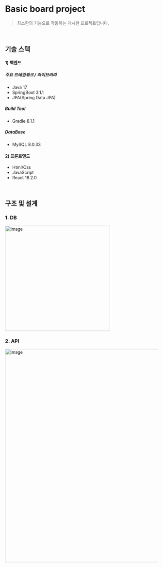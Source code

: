 # Basic board project  
> 최소한의 기능으로 작동하는 게시판 프로젝트입니다.

<br/> 

## 기술 스택 
#### 1) 백엔드

##### 주요 프레임워크 / 라이브러리
- Java 17
- SpringBoot 3.1.1
- JPA(Spring Data JPA)

##### Build Tool
- Gradle 8.1.1

##### DataBase
- MySQL 8.0.33

#### 2) 프론트엔드
- Html/Css
- JavaScript
- React 18.2.0

</details>   
<br/> 
 
## 구조 및 설계  
   
### 1. DB  
<img width="346" alt="image" src="https://github.com/Jung-kr/spring-board/assets/81340804/3a56f6e5-4d85-453c-9f89-82a9f71781f4">
   
<br/> 

### 2. API  

<img width="701" alt="image" src="https://github.com/Jung-kr/spring-board/assets/81340804/50771111-49d8-45d6-b9a4-ed699e011121">
